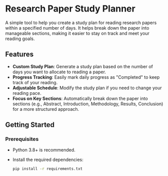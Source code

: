 # Research Paper Study Planner

A simple tool to help you create a study plan for reading research papers within a specified number of days. It helps break down the paper into manageable sections, making it easier to stay on track and meet your reading goals.

## Features

- **Custom Study Plan**: Generate a study plan based on the number of days you want to allocate to reading a paper.
- **Progress Tracking**: Easily mark daily progress as "Completed" to keep track of your reading.
- **Adjustable Schedule**: Modify the study plan if you need to change your reading pace.
- **Focus on Key Sections**: Automatically break down the paper into sections (e.g., Abstract, Introduction, Methodology, Results, Conclusion) for a more structured approach.

## Getting Started

### Prerequisites

- Python 3.8+ is recommended.
- Install the required dependencies:

   ```bash
   pip install -r requirements.txt
